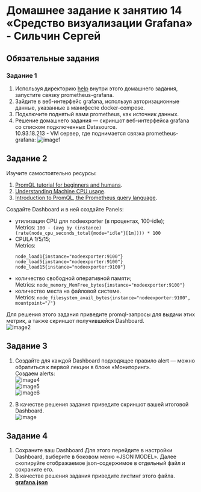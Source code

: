 # Домашнее задание к занятию 14 «Средство визуализации Grafana» - Сильчин Сергей

## Обязательные задания

### Задание 1

1. Используя директорию [help](./help) внутри этого домашнего задания, запустите связку prometheus-grafana.
2. Зайдите в веб-интерфейс grafana, используя авторизационные данные, указанные в манифесте docker-compose.
3. Подключите поднятый вами prometheus, как источник данных.
4. Решение домашнего задания — скриншот веб-интерфейса grafana со списком подключенных Datasource.  
   10.93.18.213 - VM сервер, где поднимается связка prometheus-grafana:
   ![image1](https://github.com/user-attachments/assets/a8a6fffa-b955-4bea-b301-179bb66b4ed9)  

## Задание 2

Изучите самостоятельно ресурсы:

1. [PromQL tutorial for beginners and humans](https://valyala.medium.com/promql-tutorial-for-beginners-9ab455142085).
2. [Understanding Machine CPU usage](https://www.robustperception.io/understanding-machine-cpu-usage).
3. [Introduction to PromQL, the Prometheus query language](https://grafana.com/blog/2020/02/04/introduction-to-promql-the-prometheus-query-language/).

Создайте Dashboard и в ней создайте Panels:

- утилизация CPU для nodeexporter (в процентах, 100-idle);  
  Metrics: `100 - (avg by (instance) (rate(node_cpu_seconds_total{mode="idle"}[1m]))) * 100`  
- CPULA 1/5/15;  
  Metrics:
  ```
  node_load1{instance="nodeexporter:9100"}
  node_load5{instance="nodeexporter:9100"}
  node_load15{instance="nodeexporter:9100"}
  ```
- количество свободной оперативной памяти;  
  Metrics: `node_memory_MemFree_bytes{instance="nodeexporter:9100"}`
- количество места на файловой системе.  
  Metrics: `node_filesystem_avail_bytes{instance="nodeexporter:9100", mountpoint="/"}`

Для решения этого задания приведите promql-запросы для выдачи этих метрик, а также скриншот получившейся Dashboard.  
![image2](https://github.com/user-attachments/assets/f8bfdcb4-a08c-41f7-b4d4-56fd0511f394)


## Задание 3

1. Создайте для каждой Dashboard подходящее правило alert — можно обратиться к первой лекции в блоке «Мониторинг».  
   Создаем alerts:  
   ![image4](https://github.com/user-attachments/assets/dd567e28-cb79-4fc9-a77c-107b03c6db10)  
   ![image5](https://github.com/user-attachments/assets/78c9929f-68c3-4564-b56e-b48e8a0e5f91)  
   ![image6](https://github.com/user-attachments/assets/3c23f85c-96e4-458c-b5b9-6b0b58ab4e24)  

2. В качестве решения задания приведите скриншот вашей итоговой Dashboard.  
   ![image](https://github.com/user-attachments/assets/e4ed217e-2249-471d-ae49-7b1a318e9842)  


## Задание 4

1. Сохраните ваш Dashboard.Для этого перейдите в настройки Dashboard, выберите в боковом меню «JSON MODEL». Далее скопируйте отображаемое json-содержимое в отдельный файл и сохраните его.  
2. В качестве решения задания приведите листинг этого файла.  
[**grafana.json**](https://github.com/Daimero88/netology/blob/main/monitoring-hw/02/grafana.json)
